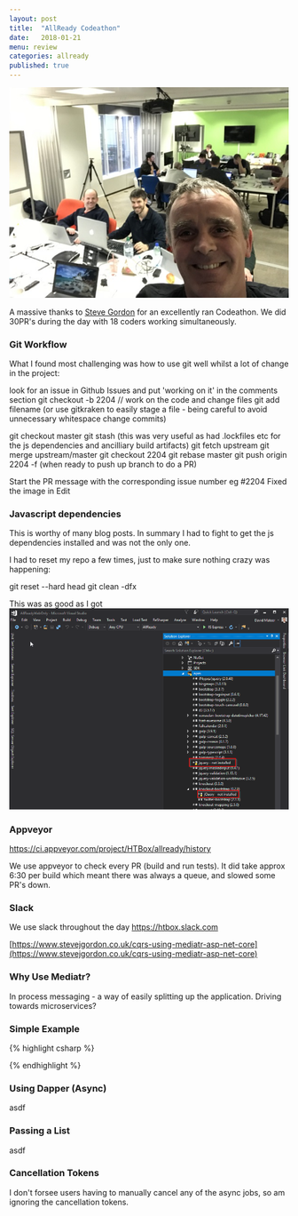 ```yaml
---
layout: post
title:  "AllReady Codeathon"
date:   2018-01-21
menu: review
categories: allready 
published: true 
---
```

![Menu](/assets/2018-01-22-AllReady/header.jpg)

A massive thanks to [Steve Gordon](https://www.stevejgordon.co.uk/) for an excellently ran Codeathon. We did 30PR's during the day with 18 coders working simultaneously. 

### Git Workflow
What I found most challenging was how to use git well whilst a lot of change in the project:

look for an issue in Github Issues and put 'working on it' in the comments section
git checkout -b 2204
// work on the code and change files
git add filename (or use gitkraken to easily stage a file - being careful to avoid unnecessary whitespace change commits)

git checkout master
git stash (this was very useful as had .lockfiles etc for the js dependencies and ancilliary build artifacts)
git fetch upstream
git merge upstream/master
git checkout 2204
git rebase master
git push origin 2204 -f  (when ready to push up branch to do a PR)

Start the PR message with the corresponding issue number eg #2204 Fixed the image in Edit

### Javascript dependencies
This is worthy of many blog posts. In summary I had to fight to get the js dependencies installed and was not the only one.

I had to reset my repo a few times, just to make sure nothing crazy was happening:

git reset --hard head
git clean -dfx

This was as good as I got
![Menu](/assets/2018-01-22-AllReady/js.png)


### Appveyor
https://ci.appveyor.com/project/HTBox/allready/history

We use appveyor to check every PR (build and run tests). It did take approx 6:30 per build which meant there was always a queue, and slowed some PR's down.

### Slack
We use slack throughout the day
https://htbox.slack.com







[https://www.stevejgordon.co.uk/cqrs-using-mediatr-asp-net-core](https://www.stevejgordon.co.uk/cqrs-using-mediatr-asp-net-core) 

### Why Use Mediatr? 
In process messaging - a way of easily splitting up the application. Driving towards microservices?

### Simple Example 
{% highlight csharp %}

{% endhighlight %}

### Using Dapper (Async)
asdf

### Passing a List<ViewModel>
asdf

### Cancellation Tokens
I don't forsee users having to manually cancel any of the async jobs, so am ignoring the cancellation tokens.